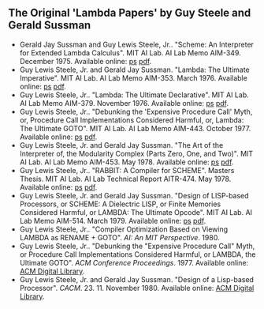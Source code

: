 ## The Original 'Lambda Papers' by Guy Steele and Gerald Sussman

  * Gerald Jay Sussman and Guy Lewis Steele, Jr.. "Scheme: An Interpreter for Extended Lambda Calculus". MIT AI Lab. AI Lab Memo AIM-349. December 1975. Available online: [ps](https://raw.githubusercontent.com/scheme-live/library.readscheme.org/master/repository.readscheme.org/ftp/papers/ai-lab-pubs/AIM-349.ps.gz) [pdf](https://raw.githubusercontent.com/scheme-live/library.readscheme.org/master/repository.readscheme.org/ftp/papers/ai-lab-pubs/AIM-349.pdf).
  * Guy Lewis Steele, Jr. and Gerald Jay Sussman. "Lambda: The Ultimate Imperative". MIT AI Lab. AI Lab Memo AIM-353. March 1976. Available online: [ps](https://raw.githubusercontent.com/scheme-live/library.readscheme.org/master/repository.readscheme.org/ftp/papers/ai-lab-pubs/AIM-353.ps.gz) [pdf](https://raw.githubusercontent.com/scheme-live/library.readscheme.org/master/repository.readscheme.org/ftp/papers/ai-lab-pubs/AIM-353.pdf).
  * Guy Lewis Steele, Jr.. "Lambda: The Ultimate Declarative". MIT AI Lab. AI Lab Memo AIM-379. November 1976. Available online: [ps](https://raw.githubusercontent.com/scheme-live/library.readscheme.org/master/repository.readscheme.org/ftp/papers/ai-lab-pubs/AIM-379.ps.gz) [pdf](https://raw.githubusercontent.com/scheme-live/library.readscheme.org/master/repository.readscheme.org/ftp/papers/ai-lab-pubs/AIM-379.pdf).
  * Guy Lewis Steele, Jr.. "Debunking the 'Expensive Procedure Call' Myth, or, Procedure Call Implementations Considered Harmful, or, Lambda: The Ultimate GOTO". MIT AI Lab. AI Lab Memo AIM-443. October 1977. Available online: [ps](https://raw.githubusercontent.com/scheme-live/library.readscheme.org/master/repository.readscheme.org/ftp/papers/ai-lab-pubs/AIM-443.ps.gz) [pdf](https://raw.githubusercontent.com/scheme-live/library.readscheme.org/master/repository.readscheme.org/ftp/papers/ai-lab-pubs/AIM-443.pdf).
  * Guy Lewis Steele, Jr. and Gerald Jay Sussman. "The Art of the Interpreter of, the Modularity Complex (Parts Zero, One, and Two)". MIT AI Lab. AI Lab Memo AIM-453. May 1978. Available online: [ps](https://raw.githubusercontent.com/scheme-live/library.readscheme.org/master/repository.readscheme.org/ftp/papers/ai-lab-pubs/AIM-453.ps.gz) [pdf](https://raw.githubusercontent.com/scheme-live/library.readscheme.org/master/repository.readscheme.org/ftp/papers/ai-lab-pubs/AIM-453.pdf).
  * Guy Lewis Steele, Jr.. "RABBIT: A Compiler for SCHEME". Masters Thesis. MIT AI Lab. AI Lab Technical Report AITR-474. May 1978. Available online: [ps](https://raw.githubusercontent.com/scheme-live/library.readscheme.org/master/repository.readscheme.org/ftp/papers/ai-lab-pubs/AITR-474.ps.gz) [pdf](https://raw.githubusercontent.com/scheme-live/library.readscheme.org/master/repository.readscheme.org/ftp/papers/ai-lab-pubs/AITR-474.pdf).
  * Guy Lewis Steele, Jr. and Gerald Jay Sussman. "Design of LISP-based Processors, or SCHEME: A Dielectric LISP, or Finite Memories Considered Harmful, or LAMBDA: The Ultimate Opcode". MIT AI Lab. AI Lab Memo AIM-514. March 1979. Available online: [ps](https://raw.githubusercontent.com/scheme-live/library.readscheme.org/master/repository.readscheme.org/ftp/papers/ai-lab-pubs/AIM-514.ps.gz) [pdf](https://raw.githubusercontent.com/scheme-live/library.readscheme.org/master/repository.readscheme.org/ftp/papers/ai-lab-pubs/AIM-514.pdf).
  * Guy Lewis Steele, Jr.. "Compiler Optimization Based on Viewing LAMBDA as RENAME + GOTO". _AI: An MIT Perspective_. 1980.
  * Guy Lewis Steele, Jr.. "Debunking the "Expensive Procedure Call" Myth, or Procedure Call Implementations Considered Harmful, or LAMBDA, the Ultimate GOTO". _ACM Conference Proceedings_. 1977. Available online: [ACM Digital Library](http://portal.acm.org/citation.cfm?id=810196&coll=portal&dl=ACM).
  * Guy Lewis Steele, Jr. and Gerald Jay Sussman. "Design of a Lisp-based Processor". _CACM_. 23. 11. November 1980. Available online: [ACM Digital Library](http://portal.acm.org/citation.cfm?id=359031&coll=portal&dl=ACM).